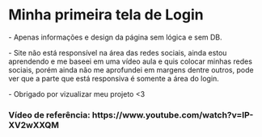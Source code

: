 <h1>Minha primeira tela de Login </h1>
<p> - Apenas informações e design da página sem lógica e sem DB.</p>
<p> - Site não está responsível na área das redes sociais, ainda estou aprendendo e me baseei em uma vídeo aula e quis colocar minhas redes sociais, porém ainda não me aprofundei em margens dentre outros, pode ver que a parte que está responsiva é somente a área do login.</p>
<p> - Obrigado por vizualizar meu projeto <3 </p>


<h3>Vídeo de referência: https://www.youtube.com/watch?v=lP-XV2wXXQM </h3>
